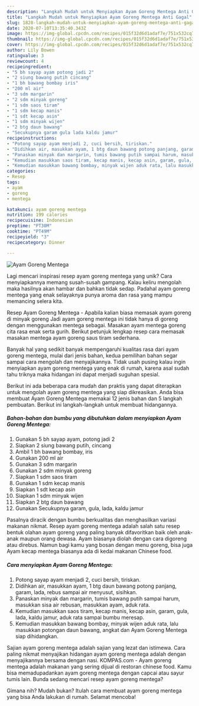 ```yaml
---
description: "Langkah Mudah untuk Menyiapkan Ayam Goreng Mentega Anti Gagal"
title: "Langkah Mudah untuk Menyiapkan Ayam Goreng Mentega Anti Gagal"
slug: 1828-langkah-mudah-untuk-menyiapkan-ayam-goreng-mentega-anti-gagal
date: 2020-07-10T13:35:40.343Z
image: https://img-global.cpcdn.com/recipes/015f32d6d1adaf7e/751x532cq70/ayam-goreng-mentega-foto-resep-utama.jpg
thumbnail: https://img-global.cpcdn.com/recipes/015f32d6d1adaf7e/751x532cq70/ayam-goreng-mentega-foto-resep-utama.jpg
cover: https://img-global.cpcdn.com/recipes/015f32d6d1adaf7e/751x532cq70/ayam-goreng-mentega-foto-resep-utama.jpg
author: Lily Bowen
ratingvalue: 3
reviewcount: 4
recipeingredient:
- "5 bh sayap ayam potong jadi 2"
- "2 siung bawang putih cincang"
- "1 bh bawang bombay iris"
- "200 ml air"
- "3 sdm margarin"
- "2 sdm minyak goreng"
- "1 sdm saos tiram"
- "1 sdm kecap manis"
- "1 sdt kecap asin"
- "1 sdm minyak wijen"
- "2 btg daun bawang"
- "Secukupnya garam gula lada kaldu jamur"
recipeinstructions:
- "Potong sayap ayam menjadi 2, cuci bersih, tiriskan."
- "Didihkan air, masukkan ayam, 1 btg daun bawang potong panjang, garam, lada, rebus sampai air menyusut, sisihkan."
- "Panaskan minyak dan margarin, tumis bawang putih sampai harum, masukkan sisa air rebusan, masukkan ayam, aduk rata."
- "Kemudian masukkan saos tiram, kecap manis, kecap asin, garam, gula, lada, kaldu jamur, aduk rata sampai bumbu meresap."
- "Kemudian masukkan bawang bombay, minyak wijen aduk rata, lalu masukkan potongan daun bawang, angkat dan Ayam Goreng Mentega siap dihidangkan."
categories:
- Resep
tags:
- ayam
- goreng
- mentega

katakunci: ayam goreng mentega 
nutrition: 199 calories
recipecuisine: Indonesian
preptime: "PT30M"
cooktime: "PT49M"
recipeyield: "3"
recipecategory: Dinner

---
```



![Ayam Goreng Mentega](https://img-global.cpcdn.com/recipes/015f32d6d1adaf7e/751x532cq70/ayam-goreng-mentega-foto-resep-utama.jpg)

Lagi mencari inspirasi resep ayam goreng mentega yang unik? Cara menyiapkannya memang susah-susah gampang. Kalau keliru mengolah maka hasilnya akan hambar dan bahkan tidak sedap. Padahal ayam goreng mentega yang enak selayaknya punya aroma dan rasa yang mampu memancing selera kita.

Resep Ayam Goreng Mentega - Apabila kalian biasa memasak ayam goreng di minyak goreng Jadi ayam goreng mentega ini tidak hanya di goreng dengan menggunakan mentega sebagai. Masakan ayam mentega goreng cita rasa enak serta gurih. Berikut petunjuk lengkap resep cara memasak masakan mentega ayam goreng saus tiram sederhana.

Banyak hal yang sedikit banyak mempengaruhi kualitas rasa dari ayam goreng mentega, mulai dari jenis bahan, kedua pemilihan bahan segar sampai cara mengolah dan menyajikannya. Tidak usah pusing kalau ingin menyiapkan ayam goreng mentega yang enak di rumah, karena asal sudah tahu triknya maka hidangan ini dapat menjadi suguhan spesial.


Berikut ini ada beberapa cara mudah dan praktis yang dapat diterapkan untuk mengolah ayam goreng mentega yang siap dikreasikan. Anda bisa membuat Ayam Goreng Mentega memakai 12 jenis bahan dan 5 langkah pembuatan. Berikut ini langkah-langkah untuk membuat hidangannya.

<!--inarticleads1-->

##### Bahan-bahan dan bumbu yang dibutuhkan dalam menyiapkan Ayam Goreng Mentega:

1. Gunakan 5 bh sayap ayam, potong jadi 2
1. Siapkan 2 siung bawang putih, cincang
1. Ambil 1 bh bawang bombay, iris
1. Gunakan 200 ml air
1. Gunakan 3 sdm margarin
1. Gunakan 2 sdm minyak goreng
1. Siapkan 1 sdm saos tiram
1. Gunakan 1 sdm kecap manis
1. Siapkan 1 sdt kecap asin
1. Siapkan 1 sdm minyak wijen
1. Siapkan 2 btg daun bawang
1. Gunakan Secukupnya garam, gula, lada, kaldu jamur


Pasalnya diracik dengan bumbu berkualitas dan menghasilkan variasi makanan nikmat. Resep ayam goreng mentega adalah salah satu resep bentuk olahan ayam goreng yang paling banyak difavoritkan baik oleh anak-anak maupun orang dewasa. Ayam biasanya diolah dengan cara digoreng atau direbus. Namun bagi kamu yang bosan dengan menu goreng, bisa juga Ayam kecap mentega biasanya ada di kedai makanan Chinese food. 

<!--inarticleads2-->

##### Cara menyiapkan Ayam Goreng Mentega:

1. Potong sayap ayam menjadi 2, cuci bersih, tiriskan.
1. Didihkan air, masukkan ayam, 1 btg daun bawang potong panjang, garam, lada, rebus sampai air menyusut, sisihkan.
1. Panaskan minyak dan margarin, tumis bawang putih sampai harum, masukkan sisa air rebusan, masukkan ayam, aduk rata.
1. Kemudian masukkan saos tiram, kecap manis, kecap asin, garam, gula, lada, kaldu jamur, aduk rata sampai bumbu meresap.
1. Kemudian masukkan bawang bombay, minyak wijen aduk rata, lalu masukkan potongan daun bawang, angkat dan Ayam Goreng Mentega siap dihidangkan.


Sajian ayam goreng mentega adalah sajian yang lezat dan istimewa. Cara paling nikmat menyajikan hidangan ayam goreng mentega adalah dengan menyajikannya bersama dengan nasi. KOMPAS.com - Ayam goreng mentega adalah makanan yang sering dijual di restoran chinese food. Kamu bisa memadupadankan ayam goreng mentega dengan capcai atau sayur tumis lain. Bunda sedang mencari resep ayam goreng mentega? 

Gimana nih? Mudah bukan? Itulah cara membuat ayam goreng mentega yang bisa Anda lakukan di rumah. Selamat mencoba!
